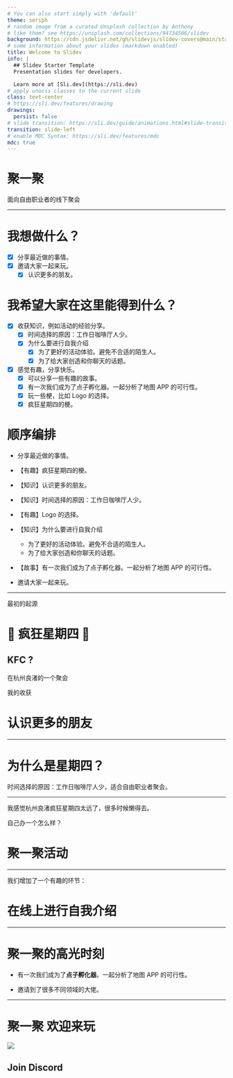```yaml
---
# You can also start simply with 'default'
theme: seriph
# random image from a curated Unsplash collection by Anthony
# like them? see https://unsplash.com/collections/94734566/slidev
background: https://cdn.jsdelivr.net/gh/slidevjs/slidev-covers@main/static/d34DtRp1bqo.webp
# some information about your slides (markdown enabled)
title: Welcome to Slidev
info: |
  ## Slidev Starter Template
  Presentation slides for developers.

  Learn more at [Sli.dev](https://sli.dev)
# apply unocss classes to the current slide
class: text-center
# https://sli.dev/features/drawing
drawings:
  persist: false
# slide transition: https://sli.dev/guide/animations.html#slide-transitions
transition: slide-left
# enable MDC Syntax: https://sli.dev/features/mdc
mdc: true
---
```


<div i-fluent-emoji-face-in-clouds text-40 text-center inline-block my-10 />

# 聚一聚

面向自由职业者的线下聚会

---

# 我想做什么？

- [x] 分享最近做的事情。
- [x] 邀请大家一起来玩。
  - [x] 认识更多的朋友。

# 我希望大家在这里能得到什么？

- [x] 收获知识，例如活动的经验分享。
  - [x] 时间选择的原因：工作日咖啡厅人少。
  - [x] 为什么要进行自我介绍
    - [x] 为了更好的活动体验。避免不合适的陌生人。
    - [x] 为了给大家创造和你聊天的话题。
- [x] 感觉有趣，分享快乐。
  - [x] 可以分享一些有趣的故事。
   - [x] 有一次我们成为了点子孵化器。一起分析了地图 APP 的可行性。
  - [x] 玩一些梗，比如 Logo 的选择。
  - [x] 疯狂星期四的梗。

# 顺序编排

- 分享最近做的事情。

- 【有趣】疯狂星期四的梗。

- 【知识】认识更多的朋友。

- 【知识】时间选择的原因：工作日咖啡厅人少。

- 【有趣】Logo 的选择。

- 【知识】为什么要进行自我介绍
  - 为了更好的活动体验。避免不合适的陌生人。
  - 为了给大家创造和你聊天的话题。

- 【故事】有一次我们成为了点子孵化器。一起分析了地图 APP 的可行性。

- 邀请大家一起来玩。

---

最初的起源

# 🍗 疯狂星期四 🍔

<v-click>

<div flex items-center justify-center w-30 h-30 bg-white rounded-xl mt-10>
  <div i-arcticons-kfc text-20 text-center bg-black />
</div>

## KFC ?

</v-click>

<v-click>

在杭州良渚的一个聚会

</v-click>

<!--
【有趣】
这件事要从疯狂星期四开始说起。
疯狂星期四的梗。
介绍一下自己最开始去梁祝疯狂星期四的经历。
 -->

<v-click>

  我的收获

  # 认识更多的朋友

<!--
  在那边认识了很多有趣的朋友。
   -->

</v-click>

---

<!-- // - 【知识】时间选择的原因：工作日咖啡厅人少。 -->

# 为什么是星期四？

<v-click>

时间选择的原因：工作日咖啡厅人少，适合自由职业者聚会。

</v-click>

---

我感觉杭州良渚疯狂星期四太远了，很多时候懒得去。

<v-click>

自己办一个怎么样？

</v-click>

<v-click>

<div flex items-center justify-center flex-col>

  <div i-fluent-emoji-face-in-clouds text-50 text-center inline-block my-10 />

  # 聚一聚活动

</div>

</v-click>

<!--

简单的介绍一下聚一聚是什么活动：
自由职业者的聚会，找个舒服的咖啡厅一起聊天写代码。
自由职业者平时一个人工作缺乏社交，所以我想组织一个活动。

- 【有趣】Logo 的选择。

-->

---

我们增加了一个有趣的环节：

<v-click>

# 在线上进行自我介绍

</v-click>

<!--
- 【知识】为什么要进行自我介绍
  - 为了更好的活动体验。避免不合适的陌生人。
  - 让其他知道你要来参加。
  - 让其他人知道你的兴趣爱好。给大家创造和你聊天的话题。
-->

---

# 聚一聚的高光时刻

<v-click>

- 有一次我们成为了**点子孵化器**。一起分析了地图 APP 的可行性。

</v-click>

<v-click>

- 邀请到了很多不同领域的大佬。

</v-click>

<!--
- 【故事】有一次我们成为了点子孵化器。一起分析了地图 APP 的可行性。
- 分享一下认识的有趣的人。
-->

---

<div i-fluent-emoji-face-in-clouds text-10 text-center  inline-block />

# 聚一聚 欢迎来玩

<div flex justify-center items-center flex-col>
  <img src="/meet-discord-qrcode.png" size-70 text-center />

  ## Join Discord
</div>

<!-- - 邀请大家一起来玩。 -->
